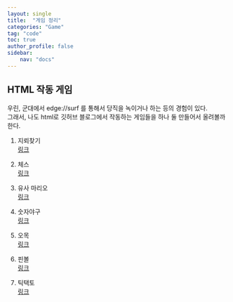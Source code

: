 ```yaml
---
layout: single
title:  "게임 정리"
categories: "Game"
tag: "code"
toc: true
author_profile: false
sidebar:
    nav: "docs"
---
```


## HTML 작동 게임
우린, 군대에서 edge://surf 를 통해서 당직을 녹이거나 하는 등의 경험이 있다.  
그래서, 나도 html로 깃허브 블로그에서 작동하는 게임들을 하나 둘 만들어서 올려볼까 한다.  

1. 지뢰찾기  
[링크](https://gihak111.github.io/game/MineSweeper.html)  

2. 체스  
[링크](https://gihak111.github.io/game/chess.html)  

3. 유사 마리오  
[링크](https://gihak111.github.io/game/mario2d.html)  

4. 숫자야구  
[링크](https://gihak111.github.io/game/number_baseboll.html)  

5. 오목  
[링크](https://gihak111.github.io/game/omok.html)  

6. 핀볼  
[링크](https://gihak111.github.io/game/pinball.html)  

7. 틱택토  
[링크](https://gihak111.github.io/game/tictactoe.html)  
